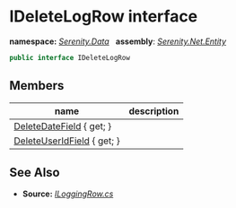 # IDeleteLogRow interface
**namespace:** *[Serenity.Data](../README.md#serenity.data-namespace)*   **assembly**: *[Serenity.Net.Entity](../README.md)*

```csharp
public interface IDeleteLogRow
```

## Members

| name | description |
| --- | --- |
| [DeleteDateField](IDeleteLogRow/DeleteDateField.md) { get; } |  |
| [DeleteUserIdField](IDeleteLogRow/DeleteUserIdField.md) { get; } |  |

## See Also

* **Source:** *[ILoggingRow.cs](https://github.com/serenity-is/Serenity/blob/master/src/Serenity.Net.Entity/Contracts/ILoggingRow.cs)*
